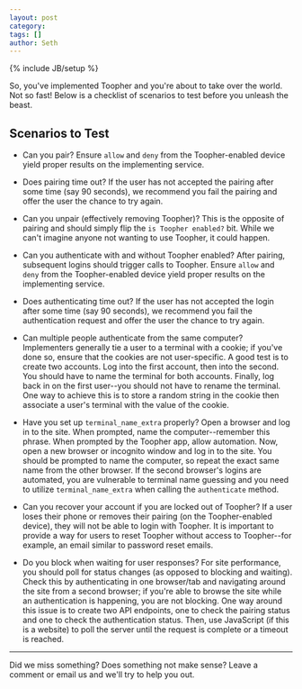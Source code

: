 ```yaml
---
layout: post
category: 
tags: []
author: Seth
---
```

{% include JB/setup %}

So, you've implemented Toopher and you're about to take over the world.  Not so fast! Below is a checklist of scenarios to test before you unleash the beast.

## Scenarios to Test
* Can you pair? Ensure `allow` and `deny` from the Toopher-enabled device yield proper results on the implementing service.

* Does pairing time out? If the user has not accepted the pairing after some time (say 90 seconds), we recommend you fail the pairing and offer the user the chance to try again.

* Can you unpair (effectively removing Toopher)? This is the opposite of pairing and should simply flip the `is Toopher enabled?` bit. While we can't imagine anyone not wanting to use Toopher, it could happen.

* Can you authenticate with and without Toopher enabled? After pairing, subsequent logins should trigger calls to Toopher. Ensure `allow` and `deny` from the Toopher-enabled device yield proper results on the implementing service.

* Does authenticating time out? If the user has not accepted the login after some time (say 90 seconds), we recommend you fail the authentication request and offer the user the chance to try again.  

* Can multiple people authenticate from the same computer? Implementers generally tie a user to a terminal with a cookie; if you've done so, ensure that the cookies are not user-specific. A good test is to create two accounts.  Log into the first account, then into the second. You should have to name the terminal for both accounts. Finally, log back in on the first user--you should not have to rename the terminal. One way to achieve this is to store a random string in the cookie then associate a user's terminal with the value of the cookie.

* Have you set up `terminal_name_extra` properly? Open a browser and log in to the site. When prompted, name the computer--remember this phrase. When prompted by the Toopher app, allow automation. Now, open a new browser or incognito window and log in to the site. You should be prompted to name the computer, so repeat the exact same name from the other browser. If the second browser's logins are automated, you are vulnerable to terminal name guessing and you need to utilize `terminal_name_extra` when calling the `authenticate` method.

* Can you recover your account if you are locked out of Toopher? If a user loses their phone or removes their pairing (on the Toopher-enabled device), they will not be able to login with Toopher. It is important to provide a way for users to reset Toopher without access to Toopher--for example, an email similar to password reset emails.

* Do you block when waiting for user responses? For site performance, you should poll for status changes (as opposed to blocking and waiting). Check this by authenticating in one browser/tab and navigating around the site from a second browser; if you're able to browse the site while an authentication is happening, you are not blocking. One way around this issue is to create two API endpoints, one to check the pairing status and one to check the authentication status. Then, use JavaScript (if this is a website) to poll the server until the request is complete or a timeout is reached.

---

Did we miss something? Does something not make sense? Leave a comment or email us and we'll try to help you out.

